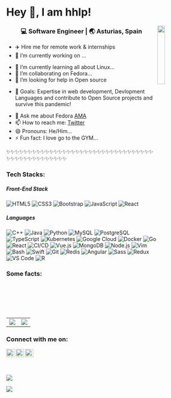 # Hey 👋, I am hhlp!
<img align="right" width="20%" src="https://avatars3.githubusercontent.com/u/2659606?v=4">

<div align="center">
<h3>💻 Software Engineer | 🌏 Asturias, Spain </h3> 
</div>

- ✈️ Hire me for remote work & internships
- 🔭 I’m currently working on ...
* 🌱 I’m currently learning all about Linux...
* 👯 I’m collaborating on Fedora...
* 🤔 I’m looking for help in Open source
- 🥅 Goals: Expertise in web development, Devlopment Languages and contribute to Open Source projects and survive this pandemic!
* 💬 Ask me about Fedora [AMA](https://github.com/hhlp/ama)
* 📫 How to reach me: [Twitter](twitter.com/hhlp)
* 😄 Pronouns: He/Him...
* ⚡ Fun fact: I love go to the GYM...

✨✨✨✨✨✨✨✨✨✨✨✨✨✨✨✨✨✨✨✨✨✨✨✨✨✨✨✨✨✨✨✨✨✨✨✨✨✨✨✨✨✨✨✨✨✨✨✨

### Tech Stacks:

##### Front-End Stack
![HTML5](https://img.shields.io/badge/-HTML5-E34F26?style=flat-square&logo=html5&logoColor=white)
![CSS3](https://img.shields.io/badge/-CSS3-1572B6?style=flat-square&logo=css3)
![Bootstrap](https://img.shields.io/badge/-Bootstrap-563D7C?style=flat-square&logo=bootstrap)
![JavaScript](https://img.shields.io/badge/-JavaScript-black?style=flat-square&logo=javascript)
![React](https://img.shields.io/badge/-React-black?style=flat-square&logo=react)


##### Languages

![C++](https://img.shields.io/badge/C++-00599c.svg?style=flat-square&logo=c%2B%2B&logoColor=white)
![Java](https://img.shields.io/badge/Java-007396.svg?style=flat-square&logo=java&logoColor=white)
![Python](https://img.shields.io/badge/Python-3776ab.svg?style=flat-square&logo=python&logoColor=white)
![MySQL](https://img.shields.io/badge/MySQL-4479a1.svg?style=flat-square&logo=mysql&logoColor=white)
![PostgreSQL](https://img.shields.io/badge/PostgreSQL-336791.svg?style=flat-square&logo=postgresql&logoColor=white)
![TypeScript](https://img.shields.io/badge/TypeScript-007acc.svg?style=flat-square&logo=typescript&logoColor=white)
![Kubernetes](https://img.shields.io/badge/Kubernetes-326ce5.svg?style=flat-square&logo=kubernetes&logoColor=white)
![Google Cloud](https://img.shields.io/badge/Google_Cloud-4285f4.svg?style=flat-square&logo=google-cloud&logoColor=white)
![Docker](https://img.shields.io/badge/Docker-2496ed.svg?style=flat-square&logo=docker&logoColor=white)
![Go](https://img.shields.io/badge/Go-00add8.svg?style=flat-square&logo=go&logoColor=white)
![React](https://img.shields.io/badge/React-00bdd8.svg?style=flat-square&logo=react&logoColor=white)
![CI/CD](https://img.shields.io/badge/CI/CD-3eaaaf.svg?style=flat-square&logo=travis-ci&logoColor=white)
![Vue.js](https://img.shields.io/badge/Vue.js-4fc08d.svg?style=flat-square&logo=vue.js&logoColor=white)
![MongoDB](https://img.shields.io/badge/MongoDB-47a248.svg?style=flat-square&logo=mongodb&logoColor=white)
![Node.js](https://img.shields.io/badge/Node.js-339933.svg?style=flat-square&logo=node.js&logoColor=white)
![Vim](https://img.shields.io/badge/Vim-019733.svg?style=flat-square&logo=vim&logoColor=white)
![Bash](https://img.shields.io/badge/Bash-4eaa25.svg?style=flat-square&logo=gnu-bash&logoColor=white)
![Swift](https://img.shields.io/badge/Swift-fa7343.svg?style=flat-square&logo=swift&logoColor=white)
![Git](https://img.shields.io/badge/Git-f05032.svg?style=flat-square&logo=git&logoColor=white)
![Redis](https://img.shields.io/badge/Redis-dc382d.svg?style=flat-square&logo=redis&logoColor=white)
![Angular](https://img.shields.io/badge/Angular-dd0031.svg?style=flat-square&logo=angular&logoColor=white)
![Sass](https://img.shields.io/badge/Sass-cc6699.svg?style=flat-square&logo=sass&logoColor=white)
![Redux](https://img.shields.io/badge/Redux-764abc.svg?style=flat-square&logo=redux&logoColor=white)
![VS Code](https://img.shields.io/badge/VS_Code-5c2d91.svg?style=flat-square&logo=visual-studio-code&logoColor=white)
![R](https://img.shields.io/badge/R-276DC3??style=flat&logo=r&logoColor=white)

### Some facts:
<table>
    <tr>
        <td rowspan=2>
            <img src="https://github-readme-stats.vercel.app/api/top-langs/?username=hhlp&theme=dark" align="center"/></td>
    </tr>
    <tr>
        <td><img src="https://github-readme-stats.vercel.app/api?username=hhlp&count_private=true&theme=dark&show_icons=true" align="center"/></td>
    </tr>
</table>

### Connect with me on: 
<table>
    <div align="center m-5" >
        <a href="https://twitter.com/hhlp">
        <img align="left" alt="hhlp | Twitter" width="22px" src="https://cdn.jsdelivr.net/npm/simple-icons@v3/icons/twitter.svg" />
        </a>
        <a href="https://www.linkedin.com/in/louzaoh">
        <img align="left" alt="hhlp's LinkdeIN" width="22px" src="https://cdn.jsdelivr.net/npm/simple-icons@v3/icons/linkedin.svg" />
        </a>
        <a href="https://www.instagram.com/louzaoh/">
        <img align="left" alt="hhlp's instagram" width="22px" height="22px" src="https://cdn.jsdelivr.net/npm/simple-icons@v3/icons/instagram.svg" />
        </a>
    </div>                                                                                                                 
</table>
<br>
                                                                                                                          
![](https://komarev.com/ghpvc/?username=hhlp&color=6C63FF&style=plastic)
                                                                                                                    
[<img src ="https://img.shields.io/badge/Email-Here-%23E4405F.svg?&style=for-the-badge&logo=&logoColor=#6C63FF">](mailto:louzaoh@gmail.com)
